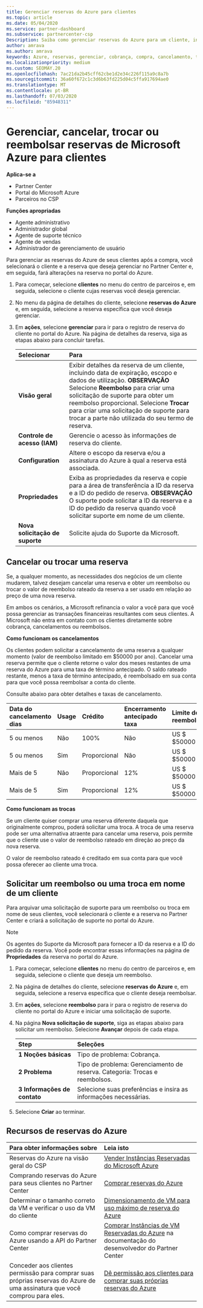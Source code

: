 ```yaml
---
title: Gerenciar reservas do Azure para clientes
ms.topic: article
ms.date: 05/04/2020
ms.service: partner-dashboard
ms.subservice: partnercenter-csp
Description: Saiba como gerenciar reservas do Azure para um cliente, incluindo como cancelar uma reserva, trocar uma reserva ou solicitar um reembolso.
author: amrava
ms.author: amrava
keywords: Azure, reservas, gerenciar, cobrança, compra, cancelamento, troca, taxa de encerramento antecipado
ms.localizationpriority: medium
ms.custom: SEOMAY.20
ms.openlocfilehash: 7ac21da2b45cff62cbe1d2e34c226f115a9c8a7b
ms.sourcegitcommit: 36a60f672c1c3d6b63fd225d04c5ffa917694ae0
ms.translationtype: MT
ms.contentlocale: pt-BR
ms.lasthandoff: 07/03/2020
ms.locfileid: "85948311"
---
```

# <a name="manage-cancel-exchange-or-refund-microsoft-azure-reservations-for-customers"></a>Gerenciar, cancelar, trocar ou reembolsar reservas de Microsoft Azure para clientes

**Aplica-se a**

- Partner Center
- Portal do Microsoft Azure 
- Parceiros no CSP

**Funções apropriadas**

- Agente administrativo
- Administrador global
- Agente de suporte técnico
- Agente de vendas
- Administrador de gerenciamento de usuário

Para gerenciar as reservas do Azure de seus clientes após a compra, você selecionará o cliente e a reserva que deseja gerenciar no Partner Center e, em seguida, fará alterações na reserva no portal do Azure.

1. Para começar, selecione **clientes** no menu do centro de parceiros e, em seguida, selecione o cliente cujas reservas você deseja gerenciar. 

2. No menu da página de detalhes do cliente, selecione **reservas do Azure** e, em seguida, selecione a reserva específica que você deseja gerenciar.  

3. Em **ações**, selecione **gerenciar** para ir para o registro de reserva do cliente no portal do Azure. Na página de detalhes da reserva, siga as etapas abaixo para concluir tarefas.  

    | **Selecionar**   | **Para**    |
    |:-----------------------------|:-----------------|
    | **Visão geral**   | Exibir detalhes da reserva de um cliente, incluindo data de expiração, escopo e dados de utilização. **OBSERVAÇÃO** Selecione **Reembolso** para criar uma solicitação de suporte para obter um reembolso proporcional. Selecione **Trocar** para criar uma solicitação de suporte para trocar a parte não utilizada do seu termo de reserva.  
    | **Controle de acesso (IAM)**   | Gerencie o acesso às informações de reserva do cliente.|
    | **Configuration**   | Altere o escopo da reserva e/ou a assinatura do Azure à qual a reserva está associada.    |
    | **Propriedades**   | Exiba as propriedades da reserva e copie para a área de transferência a ID da reserva e a ID do pedido de reserva. **OBSERVAÇÃO** O suporte pode solicitar a ID da reserva e a ID do pedido da reserva quando você solicitar suporte em nome de um cliente.    |
    | **Nova solicitação de suporte**    | Solicite ajuda do Suporte da Microsoft.   |
 
## <a name="cancel-or-exchange-a-reservation"></a>Cancelar ou trocar uma reserva 

Se, a qualquer momento, as necessidades dos negócios de um cliente mudarem, talvez desejam cancelar uma reserva e obter um reembolso ou trocar o valor de reembolso rateado da reserva a ser usado em relação ao preço de uma nova reserva.

Em ambos os cenários, a Microsoft refinancia o valor a você para que você possa gerenciar as transações financeiras resultantes com seus clientes. A Microsoft não entra em contato com os clientes diretamente sobre cobrança, cancelamentos ou reembolsos.


**Como funcionam os cancelamentos**

Os clientes podem solicitar a cancelamento de uma reserva a qualquer momento (valor de reembolso limitado em $50000 por ano). Cancelar uma reserva permite que o cliente retorne o valor dos meses restantes de uma reserva do Azure para uma taxa de término antecipado. O saldo rateado restante, menos a taxa de término antecipado, é reembolsado em sua conta para que você possa reembolsar a conta do cliente. 

Consulte abaixo para obter detalhes e taxas de cancelamento.


|**Data do cancelamento**<br> dias   |**Usage**    |**Crédito**  |**Encerramento antecipado**<br> taxa    |**Limite de reembolso** | 
|:----------------------------------|:------------|:-----------|:--------------------------------|:--------------|
|5 ou menos                         | Não          | 100%       | Não                              | US $ $50000   |
|5 ou menos                         | Sim         | Proporcional  | Não                              | US $ $50000   |
|Mais de 5                        | Não          | Proporcional  | 12%                             | US $ $50000   |
|Mais de 5                        | Sim         | Proporcional  | 12%                             | US $ $50000   |


**Como funcionam as trocas** 

Se um cliente quiser comprar uma reserva diferente daquela que originalmente comprou, poderá solicitar uma troca. A troca de uma reserva pode ser uma alternativa atraente para cancelar uma reserva, pois permite que o cliente use o valor de reembolso rateado em direção ao preço da nova reserva. 

O valor de reembolso rateado é creditado em sua conta para que você possa oferecer ao cliente uma troca.


## <a name="request-a-refund-or-exchange-on-behalf-of-a-customer"></a>Solicitar um reembolso ou uma troca em nome de um cliente 

Para arquivar uma solicitação de suporte para um reembolso ou troca em nome de seus clientes, você selecionará o cliente e a reserva no Partner Center e criará a solicitação de suporte no portal do Azure. 

>[!NOTE]
>Os agentes do Suporte da Microsoft para fornecer a ID da reserva e a ID do pedido da reserva. Você pode encontrar essas informações na página de **Propriedades** da reserva no portal do Azure. 

1. Para começar, selecione **clientes** no menu do centro de parceiros e, em seguida, selecione o cliente que deseja um reembolso. 

2. Na página de detalhes do cliente, selecione **reservas do Azure** e, em seguida, selecione a reserva específica que o cliente deseja reembolsar.  

3. Em **ações**, selecione **reembolso** para ir para o registro de reserva do cliente no portal do Azure e iniciar uma solicitação de suporte.  

4. Na página **Nova solicitação de suporte**, siga as etapas abaixo para solicitar um reembolso. Selecione **Avançar** depois de cada etapa. 

    |**Step**                    |**Seleções**    |
    |:---------------------------|:-----------------|
    |**1 Noções básicas**                |Tipo de problema: Cobrança.  |
    |**2 Problema**               |Tipo de problema: Gerenciamento de reserva. Categoria: Trocas e reembolsos. |
    |**3 Informações de contato**   |Selecione suas preferências e insira as informações necessárias. 

5.  Selecione **Criar** ao terminar.

## <a name="azure-reservations-resources"></a>Recursos de reservas do Azure
|**Para obter informações sobre**   |**Leia isto**    |
|:-----------------------------|:-----------------|
|Reservas do Azure na visão geral do CSP  | [Vender Instâncias Reservadas do Microsoft Azure](azure-reservations.md) |
|Comprando reservas do Azure para seus clientes no Partner Center   | [Comprar reservas do Azure](azure-reservations-buying.md) |
|Determinar o tamanho correto da VM e verificar o uso da VM do cliente   | [Dimensionamento de VM para uso máximo de reserva do Azure](azure-usage.md)   |
|Como comprar reservas do Azure usando a API do Partner Center | [Comprar Instâncias de VM Reservadas do Azure](https://docs.microsoft.com/partner-center/develop/purchase-azure-reservations) na documentação do desenvolvedor do Partner Center   |
|Conceder aos clientes permissão para comprar suas próprias reservas do Azure de uma assinatura que você comprou para eles. | [Dê permissão aos clientes para comprar suas próprias reservas do Azure](give-customers-permission.md)   |

